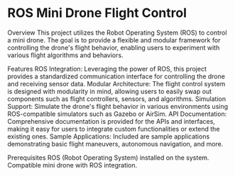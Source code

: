 # ROS Mini Drone Flight Control

Overview
This project utilizes the Robot Operating System (ROS) to control a mini drone. The goal is to provide a flexible and modular framework for controlling the drone's flight behavior, enabling users to experiment with various flight algorithms and behaviors.



Features
ROS Integration: Leveraging the power of ROS, this project provides a standardized communication interface for controlling the drone and receiving sensor data.
Modular Architecture: The flight control system is designed with modularity in mind, allowing users to easily swap out components such as flight controllers, sensors, and algorithms.
Simulation Support: Simulate the drone's flight behavior in various environments using ROS-compatible simulators such as Gazebo or AirSim.
API Documentation: Comprehensive documentation is provided for the APIs and interfaces, making it easy for users to integrate custom functionalities or extend the existing ones.
Sample Applications: Included are sample applications demonstrating basic flight maneuvers, autonomous navigation, and more.

Prerequisites
ROS (Robot Operating System) installed on the system. 
Compatible mini drone with ROS integration. 
